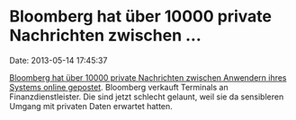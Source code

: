 Bloomberg hat über 10000 private Nachrichten zwischen \...
==========================================================

Date: 2013-05-14 17:45:37

[Bloomberg hat über 10000 private Nachrichten zwischen Anwendern ihres
Systems online
gepostet](http://finance.yahoo.com/news/bloomberg-accidentally-posted-private-terminal-210823519.html).
Bloomberg verkauft Terminals an Finanzdienstleister. Die sind jetzt
schlecht gelaunt, weil sie da sensibleren Umgang mit privaten Daten
erwartet hatten.
